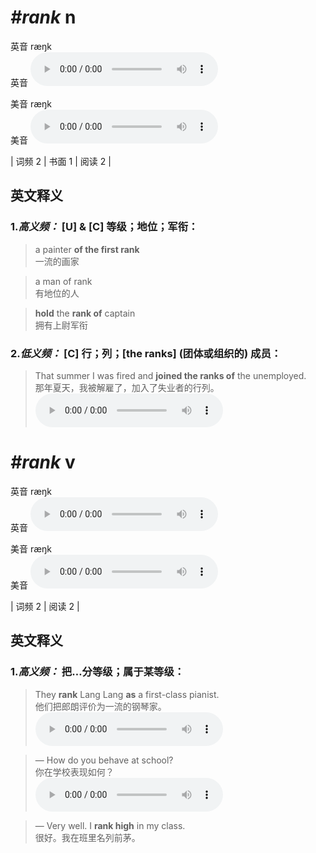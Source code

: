 # ***\#rank*** n
英音 ræŋk  
英音
<audio src="./media/rank-B.aac" controls="controls"></audio>

美音 ræŋk  
美音
<audio src="./media/rank.aac" controls="controls"></audio>



| 词频 2 | 书面 1 | 阅读 2 |  

英文释义
---
### 1.*高义频：* **[U] & [C] 等级；地位；军衔：**  

 > a painter **of the first rank**  
 > 一流的画家    

 > a man of rank   
 > 有地位的人    

 > **hold** the **rank of** captain   
 > 拥有上尉军衔    

### 2.*低义频：* **[C] 行；列；[the ranks] (团体或组织的) 成员：**  

 > That summer I was fired and **joined the ranks of** the unemployed.   
 > 那年夏天，我被解雇了，加入了失业者的行列。    
<audio src="./media/rank-1.aac" controls="controls"></audio>


# ***\#rank*** v
英音 ræŋk  
英音
<audio src="./media/rank-B.aac" controls="controls"></audio>

美音 ræŋk  
美音
<audio src="./media/rank.aac" controls="controls"></audio>



| 词频 2 | 阅读 2 |  

英文释义
---
### 1.*高义频：* **把…分等级；属于某等级：**  

 > They **rank** Lang Lang **as** a first-class pianist.   
 > 他们把郎朗评价为一流的钢琴家。    
<audio src="./media/rank-They rank Lang Lang.aac" controls="controls"></audio>

 > — How do you behave at school?  
 > 你在学校表现如何？    
<audio src="./media/rank-3.aac" controls="controls"></audio>

 > — Very well. I **rank high** in my class.  
 > 很好。我在班里名列前茅。    


